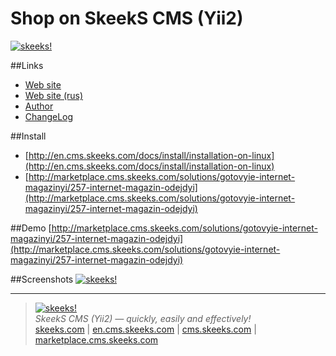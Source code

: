 Shop on SkeekS CMS (Yii2)
================

[![skeeks!](http://en.cms.skeeks.com/uploads/all/35/fd/33/35fd33aa306823dbaf53a0142d43b3fa.png)](http://en.cms.skeeks.com)  

##Links
* [Web site](http://en.cms.skeeks.com)
* [Web site (rus)](http://cms.skeeks.com)
* [Author](http://skeeks.com)
* [ChangeLog](https://github.com/skeeks-cms/cms/blob/master/CHANGELOG.md)

##Install

* [http://en.cms.skeeks.com/docs/install/installation-on-linux](http://en.cms.skeeks.com/docs/install/installation-on-linux)
* [http://marketplace.cms.skeeks.com/solutions/gotovyie-internet-magazinyi/257-internet-magazin-odejdyi](http://marketplace.cms.skeeks.com/solutions/gotovyie-internet-magazinyi/257-internet-magazin-odejdyi)


##Demo
[http://marketplace.cms.skeeks.com/solutions/gotovyie-internet-magazinyi/257-internet-magazin-odejdyi](http://marketplace.cms.skeeks.com/solutions/gotovyie-internet-magazinyi/257-internet-magazin-odejdyi)


##Screenshots
[![skeeks!](http://marketplace.cms.skeeks.com/uploads/all/3f/6d/14/3f6d14293f59d2553f867c324ca1959e.png)](http://en.cms.skeeks.com)  


___

> [![skeeks!](https://gravatar.com/userimage/74431132/13d04d83218593564422770b616e5622.jpg)](http://skeeks.com)  
<i>SkeekS CMS (Yii2) — quickly, easily and effectively!</i>  
[skeeks.com](http://skeeks.com) | [en.cms.skeeks.com](http://en.cms.skeeks.com) | [cms.skeeks.com](http://cms.skeeks.com) | [marketplace.cms.skeeks.com](http://marketplace.cms.skeeks.com)

